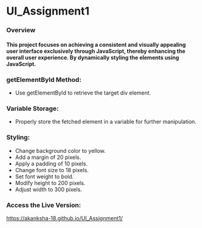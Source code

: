# UI_Assignment1
### Overview
#### This project focuses on achieving a consistent and visually appealing user interface exclusively through JavaScript, thereby enhancing the overall user experience. By dynamically styling the elements using JavaScript.
### getElementById Method:
- Use getElementById to retrieve the target div element.
### Variable Storage:
- Properly store the fetched element in a variable for further manipulation.
### Styling:
- Change background color to yellow.
- Add a margin of 20 pixels.
- Apply a padding of 10 pixels.
- Change font size to 18 pixels.
- Set font weight to bold.
- Modify height to 200 pixels.
- Adjust width to 300 pixels.
### Access the Live Version:
https://akanksha-18.github.io/UI_Assignment1/

